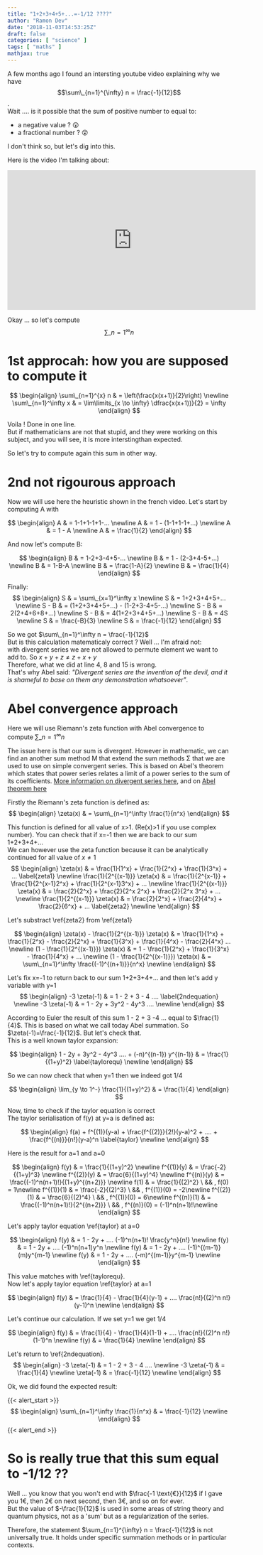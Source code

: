 ```yaml
---
title: "1+2+3+4+5+...=-1/12 ????"
author: "Ramon Dev"
date: "2018-11-03T14:53:25Z"
draft: false
categories: [ "science" ]
tags: [ "maths" ]
mathjax: true
---
```


<script type="text/javascript"
  src="https://cdnjs.cloudflare.com/ajax/libs/mathjax/3.2.2/MathJax.js?config=TeX-AMS-MML_HTMLorMML">
</script>

A few months ago I found an intersting youtube video explaining why we have $$\sum\_{n=1}^{\infty} n = \frac{-1}{12}$$ .<br>
Wait .... is it possible that the sum of positive number to equal to:

- a negative value ? :astonished:
- a fractional number ? :dizzy_face:

I don't think so, but let's dig into this.

Here is the video I'm talking about:<br>
<iframe width="560" height="315" src="https://www.youtube.com/embed/xqTWRtNDO3U" frameborder="0" allow="accelerometer; autoplay; encrypted-media; gyroscope; picture-in-picture" allowfullscreen></iframe>

Okay ... so let's compute 
$$
\sum\_{n=1}^{\infty} n
$$

1st approcah: how you are supposed to compute it
==================

$$
\begin{align}
  \sum\_{n=1}^{x} n & = \left(\frac{x(x+1)}{2}\right) \newline 
  \sum\_{n=1}^\infty x & = \lim\limits_{x \to \infty} \dfrac{x(x+1))}{2} = \infty
\end{align}
$$

Voila ! Done in one line.<br>
But if mathematicians are not that stupid, and they were working on this subject, and you will see, it is more interstingthan expected. 

So let's try to compute again this sum in other way.

2nd not rigourous approach
=============

Now we will use here the heuristic shown in the french video.
Let's start by computing A with

$$
\begin{align}
    A & = 1-1+1-1+1-... \newline
    A & = 1 - (1-1+1-1+...) \newline
    A & = 1 - A \newline
    A & = \frac{1}{2}
\end{align}
$$

And now let's compute B:

$$
\begin{align}
    B & = 1-2+3-4+5-... \newline
    B & = 1 - (2-3+4-5+...) \newline
    B & = 1-B-A \newline
    B & = \frac{1-A}{2} \newline
    B & = \frac{1}{4}
\end{align}
$$

Finally:
$$
\begin{align}
  S & = \sum\_{x=1}^\infty x \newline
  S & = 1+2+3+4+5+... \newline
  S - B & = (1+2+3+4+5+...) - (1-2+3-4+5-...) \newline
  S - B & = 2(2+4+6+8+...) \newline
  S - B & = 4(1+2+3+4+5+...) \newline
  S - B & = 4S \newline
  S & = \frac{-B}{3} \newline
  S & = \frac{-1}{12}
\end{align}
$$

So we got $\sum\_{n=1}^\infty n = \frac{-1}{12}$ <br>
But is this calculation matematicaly correct ? Well ... I'm afraid not:<br>
with divergent series we are not allowed to permute element we want to add to.
  So $x+y+z \neq z+x+y$ <br>
Therefore, what we did at line 4, 8 and 15 is wrong.<br>
That's why Abel said: *"Divergent series are the invention of the devil, and it is shameful to base on them any demonstration whatsoever"*.

Abel convergence approach
===================

Here we will use Riemann's zeta function with Abel convergence to compute $\sum\_{n=1}^{\infty} n$<br> 

The issue here is that our sum is divergent. However in mathematic, we can find an another sum method M that extend the sum methods Σ that we are used to use on simple convergent series.
This is based on Abel's theorem which states that power series relates a limit of a power series to the sum of its coefficients. [More information on divergent series here](https://en.wikipedia.org/wiki/Divergent_series), and on [Abel theorem here](https://en.wikipedia.org/wiki/Abel%27s_theorem)

<!--
[comment]: # (
We define Abel summation as
$$
\begin{align}
 A(a_n) & = \lim\limits_{x \to 1^-} \sum\_{n=0}^{\infty} a_n x^n
\end{align}
$$
)



[comment]: # (
I saw this in [askamathematician.com](https://www.askamathematician.com/2017/11/q-how-does-12345-112-make-any-sense/) and used this [wikipedia](https://en.wikipedia.org/wiki/1_−_2_%2B_3_−_4_%2B_⋯), but it seems wrong to me. I am not a mathematician, so I maybe missed something, so I did the calculation in my own way.<br>
Let's start as they did in wikipedia.
)
-->

Firstly the Riemann's zeta function is defined as:
$$
\begin{align}
\zeta(x) & = \sum\_{n=1}^\infty \frac{1}{n^x}
\end{align}
$$

This function is defined for all value of x>1. (Re(x)>1 if you use complex number).
You can check that if x=-1 then we are back to our sum 1+2+3+4+...<br> 
We can however use the zeta function because it can be analytically continued for all value of $x \neq 1$
$$
\begin{align}
\zeta(x) & = \frac{1}{1^x} + \frac{1}{2^x} + \frac{1}{3^x} + ... \label{zeta1} \newline
\frac{1}{2^{(x-1)}}  \zeta(x) & = \frac{1}{2^{x-1}} + \frac{1}{2^{x-1}2^x} + \frac{1}{2^{x-1}3^x} + ... \newline
\frac{1}{2^{(x-1)}}  \zeta(x) & = \frac{2}{2^x} + \frac{2}{2^x 2^x} + \frac{2}{2^x 3^x} + ... \newline
\frac{1}{2^{(x-1)}}  \zeta(x) & = \frac{2}{2^x} + \frac{2}{4^x} + \frac{2}{6^x} + ... \label{zeta2} \newline
\end{align}
$$

Let's substract \ref{zeta2} from \ref{zeta1}

$$
\begin{align}
\zeta(x) - \frac{1}{2^{(x-1)}}  \zeta(x) & = \frac{1}{1^x} + \frac{1}{2^x} - \frac{2}{2^x} + \frac{1}{3^x} + \frac{1}{4^x} - \frac{2}{4^x} ... \newline
(1 - \frac{1}{2^{(x-1)}})  \zeta(x) & = 1 - \frac{1}{2^x} + \frac{1}{3^x} - \frac{1}{4^x} + ... \newline
(1 - \frac{1}{2^{(x-1)}})  \zeta(x) & = \sum\_{n=1}^\infty \frac{(-1)^{(n+1)}}{n^x} \newline
\end{align}
$$

Let's fix x=-1 to return back to our sum 1+2+3+4+... and then let's add y variable with y=1
$$
\begin{align}
 -3 \zeta(-1) & = 1 - 2 + 3 - 4 .... \label{2ndequation} \newline
 -3 \zeta(-1) & = 1 - 2y + 3y^2 - 4y^3 ....  \newline
\end{align}
$$

According to Euler the result of this sum 1 - 2 + 3 -4 ... equal to $\frac{1}{4}$. This is based on what we call today Abel summation. So $\zeta(-1)=\frac{-1}{12}$. But let's check that.<br>
This is a well known taylor expansion:

$$
\begin{align}
 1 - 2y + 3y^2 - 4y^3 .... + (-n)^{(n-1}) y^{(n-1)} & = \frac{1}{(1+y)^2} \label{taylorequ} \newline
\end{align}
$$

So we can now check that when y=1 then we indeed got 1/4

$$
\begin{align}
 \lim_{y \to 1^-} \frac{1}{(1+y)^2} & = \frac{1}{4}
\end{align}
$$

Now, time to check if the taylor equation is correct<br>
The taylor serialisation of f(y) at y=a is defined as:

$$
\begin{align}
 f(a) + f^{(1)}(y-a) + \frac{f^{(2)}}{2!}(y-a)^2 + .... + \frac{f^{(n)}}{n!}(y-a)^n \label{taylor} \newline
\end{align}
$$

Here is the result for a=1 and a=0

$$
\begin{align}
 f(y) & = \frac{1}{(1+y)^2} \newline
 f^{(1)}(y) & = \frac{-2}{(1+y)^3} \newline
 f^{(2)}(y) & = \frac{6}{(1+y)^4} \newline
 f^{(n)}(y) & = \frac{(-1)^n(n+1)!}{(1+y)^{(n+2)}} \newline
 f(1) & = \frac{1}{(2)^2} \ && , f(0) = 1\newline
 f^{(1)}(1) & = \frac{-2}{(2)^3} \ && , f^{(1)}(0) = -2\newline
 f^{(2)}(1) & = \frac{6}{(2)^4} \ && , f^{(1)}(0) = 6\newline
 f^{(n)}(1) & = \frac{(-1)^n(n+1)!}{2^{(n+2)}} \ && , f^{(n)}(0) = (-1)^n(n+1)!\newline
\end{align}
$$

Let's apply taylor equation \ref{taylor} at a=0

$$
\begin{align}
 f(y) & = 1 - 2y + ....  (-1)^n(n+1)! \frac{y^n}{n!} \newline
 f(y) & = 1 - 2y + ....  (-1)^n(n+1)y^n \newline
 f(y) & = 1 - 2y + ....  (-1)^{(m-1)}(m)y^{m-1} \newline
 f(y) & = 1 - 2y + ....  (-m)^{(m-1)}y^{m-1} \newline
\end{align}
$$

This value matches with \ref{taylorequ}.<br>
Now let's apply taylor equation \ref{taylor} at a=1

$$
\begin{align}
 f(y) & = \frac{1}{4} - \frac{1}{4}(y-1) + ....  \frac{n!}{(2)^n n!}(y-1)^n \newline
\end{align}
$$

Let's continue our calculation. If we set y=1 we get 1/4

$$
\begin{align}
 f(y) & = \frac{1}{4} - \frac{1}{4}(1-1) + ....  \frac{n!}{(2)^n n!}(1-1)^n \newline
 f(y) & = \frac{1}{4} \newline
\end{align}
$$

Let's return to \ref{2ndequation}.
$$
\begin{align}
 -3 \zeta(-1) & = 1 - 2 + 3 - 4 .... \newline
 -3 \zeta(-1) & = \frac{1}{4} \newline
 \zeta(-1) & = \frac{-1}{12} \newline
\end{align}
$$

Ok, we did found the expected result:

{{< alert_start >}}
$$
\begin{align}
 \sum\_{n=1}^\infty \frac{1}{n^x} & = \frac{-1}{12} \newline
\end{align}
$$
{{< alert_end >}}

So is really true that this sum equal to -1/12 ??
===================

Well ... you know that you won't end with $\frac{-1 \text{€}}{12}$ if I gave you 1€, then 2€ on next second, then 3€, and so on for ever.<br>
But the value of $-\frac{1}{12}$ is used in some areas of string theory and quantum physics, not as a 'sum' but as a regularization of the series.

Therefore, the statement $\sum_{n=1}^{\infty} n = \frac{-1}{12}$ is not universally true. It holds under specific summation methods or in particular contexts.


